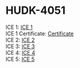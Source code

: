 # HUDK-4051
ICE 1: [ICE 1](https://github.com/WuRebecca/HUDK-4051/blob/main/22%20Spring%20ICE%201.ipynb)  
ICE 1 Certificate: [Certificate](https://github.com/WuRebecca/HUDK-4051/blob/main/ICE%201%20Certificate.pdf)  
ICE 2: [ICE 2](https://github.com/WuRebecca/HUDK-4051/blob/main/22%20Spring%20ICE%202.ipynb)  
ICE 3: [ICE 3](https://github.com/WuRebecca/HUDK-4051/blob/main/22%20Spring%20ICE%203.ipynb)  
ICE 4: [ICE 4](https://github.com/WuRebecca/HUDK-4051/blob/main/22%20Spring%20ICE%204.ipynb)  
ICE 5: [ICE 5](https://github.com/WuRebecca/HUDK-4051/blob/main/22%20Spring%20ICE%205.ipynb)  
